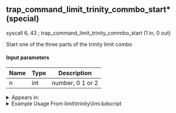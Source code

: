 ## trap_command_limit_trinity_commbo_start* (special)

syscall 6, 43 ; trap_command_limit_trinity_commbo_start (1 in, 0 out)

Start one of the three parts of the trinity limit combo

#### Input parameters
| Name | Type | Description
|------|------|------------
| n   | int   | number, 0 1 or 2




<details>
	<summary>Appears in:</summary>
| filename | Entity (obj)
|----------|-------------
| limit\trinity\limi.bdscript       |           
| limit\trinity_wi\limi.bdscript       |           

</details>

<details>
	<summary>Example Usage From limit\trinity\limi.bdscript</summary>
L962:
 pushFromFSp 0
 gosub 4, L1120
 pushFromFSp 0
 gosub 4, L7814
 jz L979
 pushImm 0
 syscall 6, 43 ; trap_command_limit_trinity_commbo_start (1 in, 0 out)
 jmp L979
</details>

